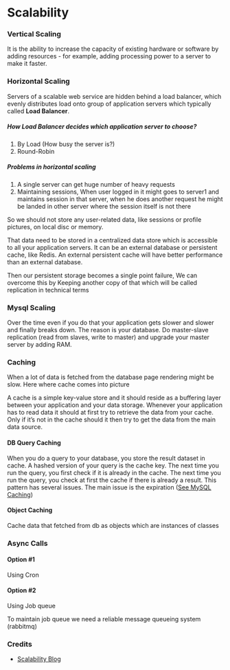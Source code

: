# Scalability

### Vertical Scaling

It is the ability to increase the capacity of existing hardware or software by adding resources - for example, adding processing power to a server to make it faster.

### Horizontal Scaling

Servers of a scalable web service are hidden behind a load balancer, which evenly distributes load onto group of application servers which typically called **Load Balancer**.

##### How Load Balancer decides which application server to choose?

1. By Load (How busy the server is?)
2. Round-Robin

##### Problems in horizontal scaling
 
1. A single server can get huge number of heavy requests
2. Maintaining sessions, When user logged in it might goes to server1 and maintains session in that server, when he does another request he might be landed in other server where the session itself is not there

So we should not store any user-related data, like sessions or profile pictures, on local disc or memory.

That data need to be stored in a centralized data store which is accessible to all your application servers. It can be an external database or persistent cache, like Redis. An external persistent cache will have better performance than an external database.

Then our persistent storage becomes a single point failure, We can overcome this by Keeping another copy of that which will be called replication in technical terms

### Mysql Scaling

Over the time even if you do that your application gets slower and slower and finally breaks down. The reason is your database. Do master-slave replication \(read from slaves, write to master\) and upgrade your master server by adding RAM.

### Caching

When a lot of data is fetched from the database page rendering might be slow. Here where cache comes into picture

A cache is a simple key-value store and it should reside as a buffering layer between your application and your data storage. Whenever your application has to read data it should at first try to retrieve the data from your cache. Only if it’s not in the cache should it then try to get the data from the main data source.

#### DB Query Caching

When you do a query to your database, you store the result dataset in cache. A hashed version of your query is the cache key. The next time you run the query, you first check if it is already in the cache. The next time you run the query, you check at first the cache if there is already a result. This pattern has several issues. The main issue is the expiration ([See MySQL Caching](MySQL.md))

#### Object Caching

Cache data that fetched from db as objects which are instances of classes

### Async Calls

#### Option \#1

Using Cron

#### Option \#2

Using Job queue

To maintain job queue we need a reliable message queueing system \(rabbitmq\)

### Credits

* [Scalability Blog](http://www.lecloud.net/tagged/scalability)

